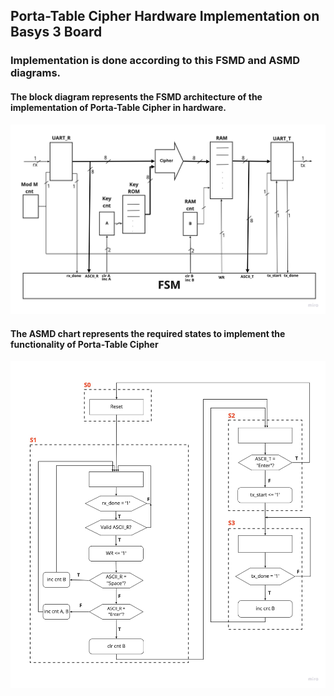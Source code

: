 
## Porta-Table Cipher Hardware Implementation on Basys 3 Board

### Implementation is done according to this FSMD and ASMD diagrams.

#### The block diagram represents the FSMD architecture of the implementation of Porta-Table Cipher in hardware.

![Image](images/porta-table-cipher-fsmd.jpg)

#### The ASMD chart represents the required states to implement the functionality of Porta-Table Cipher

![Image](images/porta-table-cipher-asmd.jpg)